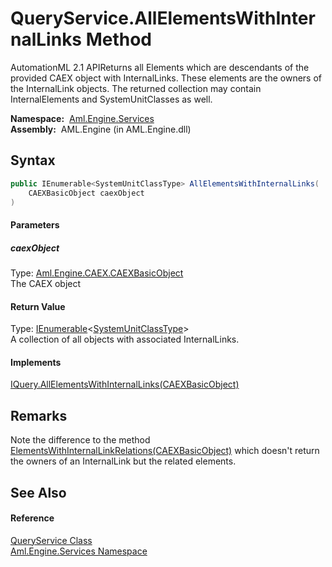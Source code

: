 QueryService.AllElementsWithInternalLinks Method
================================================
AutomationML 2.1 APIReturns all Elements which are descendants of the provided CAEX object with InternalLinks. These elements are the owners of the InternalLink objects. The returned collection may contain InternalElements and SystemUnitClasses as well.

  **Namespace:**  [Aml.Engine.Services][1]  
  **Assembly:**  AML.Engine (in AML.Engine.dll)

Syntax
------

```csharp
public IEnumerable<SystemUnitClassType> AllElementsWithInternalLinks(
	CAEXBasicObject caexObject
)
```

#### Parameters

##### *caexObject*
Type: [Aml.Engine.CAEX.CAEXBasicObject][2]  
The CAEX object

#### Return Value
Type: [IEnumerable][3]&lt;[SystemUnitClassType][4]>  
 A collection of all objects with associated InternalLinks. 
#### Implements
[IQuery.AllElementsWithInternalLinks(CAEXBasicObject)][5]  


Remarks
-------
 Note the difference to the method [ElementsWithInternalLinkRelations(CAEXBasicObject)][6] which doesn't return the owners of an InternalLink but the related elements. 

See Also
--------

#### Reference
[QueryService Class][7]  
[Aml.Engine.Services Namespace][1]  

[1]: ../README.md
[2]: ../../Aml.Engine.CAEX/CAEXBasicObject/README.md
[3]: https://docs.microsoft.com/dotnet/api/system.collections.generic.ienumerable-1
[4]: ../../Aml.Engine.CAEX/SystemUnitClassType/README.md
[5]: ../../Aml.Engine.Services.Interfaces/IQuery/AllElementsWithInternalLinks.md
[6]: ElementsWithInternalLinkRelations.md
[7]: README.md
[8]: https://www.automationml.org
[9]: ../../icons/logoShade.png